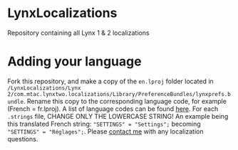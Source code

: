 # LynxLocalizations
Repository containing all Lynx 1 &amp; 2 localizations

# Adding your language

Fork this repository, and make a copy of the ```en.lproj``` folder located in ```/LynxLocalizations/Lynx 2/com.mtac.lynxtwo.localizations/Library/PreferenceBundles/lynxprefs.bundle```. Rename this copy to the corresponding language code, for example (French = fr.lproj). A list of language codes can be found [here](https://www.ibabbleon.com/iOS-Language-Codes-ISO-639.html). For each ```.strings``` file, CHANGE ONLY THE LOWERCASE STRING! An example being this translated French string: ```"SETTINGS" = "Settings";``` becoming ```"SETTINGS" = "Réglages";```. Please [contact me]() with any localization questions. 
